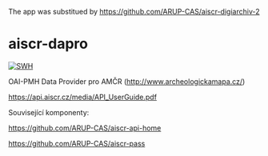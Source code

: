 The app was substitued by https://github.com/ARUP-CAS/aiscr-digiarchiv-2

# aiscr-dapro

[![SWH](https://archive.softwareheritage.org/badge/origin/https://github.com/ARUP-CAS/aiscr-dapro/)](https://archive.softwareheritage.org/browse/origin/?origin_url=https://github.com/ARUP-CAS/aiscr-dapro)

OAI-PMH Data Provider pro AMČR (http://www.archeologickamapa.cz/)

https://api.aiscr.cz/media/API_UserGuide.pdf

Související komponenty:

https://github.com/ARUP-CAS/aiscr-api-home

https://github.com/ARUP-CAS/aiscr-pass
